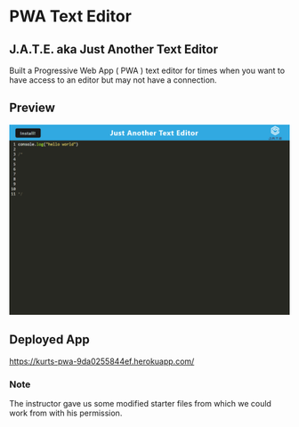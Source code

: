 # PWA Text Editor

## J.A.T.E. aka Just Another Text Editor

Built a Progressive Web App ( PWA ) text editor for times when you want to have access to an editor but may not have a connection.

## Preview

![J.A.T.E.](screenshot.png)

## Deployed App

https://kurts-pwa-9da0255844ef.herokuapp.com/

### Note

The instructor gave us some modified starter files from which we could work from with his permission.

